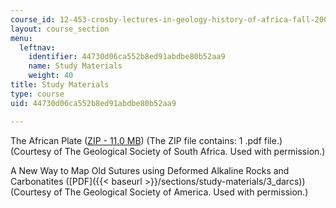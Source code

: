```yaml
---
course_id: 12-453-crosby-lectures-in-geology-history-of-africa-fall-2005
layout: course_section
menu:
  leftnav:
    identifier: 44730d06ca552b8ed91abdbe80b52aa9
    name: Study Materials
    weight: 40
title: Study Materials
type: course
uid: 44730d06ca552b8ed91abdbe80b52aa9

---
```


The African Plate ([ZIP - 11.0 MB](/coursemedia/12-453-crosby-lectures-in-geology-history-of-africa-fall-2005/d9b358d44df08677b91f2145d1d6ad6b_2_dutoit_lec_96.zip)) (The ZIP file contains: 1 .pdf file.) (Courtesy of The Geological Society of South Africa. Used with permission.)

A New Way to Map Old Sutures using Deformed Alkaline Rocks and Carbonatites ([PDF]({{< baseurl >}}/sections/study-materials/3_darcs)) (Courtesy of The Geological Society of America. Used with permission.)